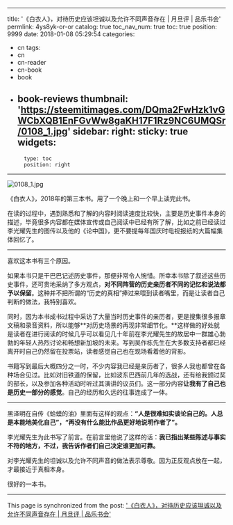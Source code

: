 
---
title: '《白衣人》，对待历史应该坦诚以及允许不同声音存在 | 月旦评 | 品乐书会'
permlink: 4ys8yk-or-or
catalog: true
toc_nav_num: true
toc: true
position: 9999
date: 2018-01-08 05:29:54
categories:
- cn
tags:
- cn
- cn-reader
- cn-book
- book
- book-reviews
thumbnail: 'https://steemitimages.com/DQma2FwHzk1vGWCbXQB1EnFGvWw8gaKH17F1Rz9NC6UMQSr/0108_1.jpg'
sidebar:
    right:
        sticky: true
widgets:
    -
        type: toc
        position: right
---


![0108_1.jpg](https://steemitimages.com/DQma2FwHzk1vGWCbXQB1EnFGvWw8gaKH17F1Rz9NC6UMQSr/0108_1.jpg)

《白衣人》，2018年的第三本书。用了一个晚上和一个早上读完此书。

在读的过程中，遇到熟悉和了解的内容时阅读速度比较快，主要是历史事件本身的描述，毕竟很多内容都在媒体宣传或自己阅读中已经有所了解，比如之前已经读过李光耀先生的图传以及他的《论中国》，更不要提每年国庆时电视报纸的大篇幅集体回忆了。

********

喜欢这本书有三个原因。

如果本书只是干巴巴记述历史事件，那便非常令人惋惜。所幸本书除了叙述这些历史事件，还可贵地采纳了多方观点，**对不同阵营的历史亲历者不同的记忆和说法都予以保留**。这种并不把所谓的“历史的真相”捧过来喂到读者嘴里，而是让读者自己判断的做法，我特别喜欢。

同时，因为本书成书过程中采访了大量当时历史事件的亲历者，更是搜集很多报章文稿和录音资料，所以能够**对历史场景的再现非常细节化。**这样做的好处就是读者在进行阅读的时候几乎可以看见几十年前在李光耀先生的故居中一群雄心勃勃的年轻人热烈讨论和畅想新加坡的未来。写到吴作栋先生在大多数支持者都已经离开时自己仍然留在投票站，读者感觉自己也在现场看着他的背影。

书籍写到最后大概四分之一时，不少内容我已经是亲历者了，很多人我也都曾在各种场合见过。比如对旧铁道的保留，比如波东巴西前几年的选战，还有给我颁过奖的部长，以及参加各种活动时听过其演讲的议员们。这一部分内容**让我有了自己也是历史一部分的感觉**。自己的经历和久远的往事连成了一体。

********
黑泽明在自传《蛤蟆的油》里面有这样的观点：**“人是很难如实谈论自己的。人总是本能地美化自己”，“再没有什么能比作品更好地说明作者了”。**

李光耀先生为此书写了前言。在前言里他说了这样的话：**我已指出某些陈述与事实不符的地方，不过，我告诉作者们自己决定谁更加可靠。**

对李光耀先生的坦诚以及允许不同声音的做法表示尊敬。因为正反观点放在一起，才最接近于真相本身。

很好的一本书。

- - -

This page is synchronized from the post: ['《白衣人》，对待历史应该坦诚以及允许不同声音存在 | 月旦评 | 品乐书会'](https://steemit.com/@weisheng167388/4ys8yk-or-or)
